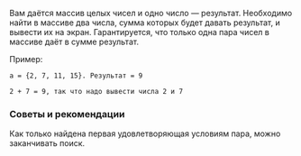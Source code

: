 Вам даётся массив целых чисел и одно число — результат. 
Необходимо найти в массиве два числа, сумма которых будет давать результат, 
и вывести их на экран. 
Гарантируется, что только одна пара чисел в массиве даёт в сумме результат.

Пример:

```text
a = {2, 7, 11, 15}. Результат = 9

2 + 7 = 9, так что надо вывести числа 2 и 7
```
### Советы и рекомендации

Как только найдена первая удовлетворяющая условиям пара, можно заканчивать поиск.
